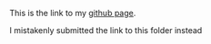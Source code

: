 This is the link to my [github page](https://goody-1.github.io/).

I mistakenly submitted the link to this folder instead
